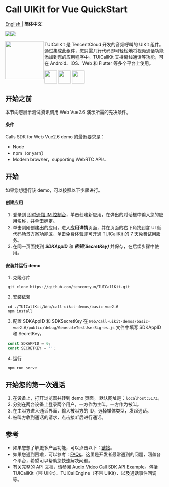 # Call UIKit for Vue QuickStart

<a href="https://github.com/tencentyun/TUICallKit/blob/main/Web/call-uikit-demos/basic-vue2.6/README.md"> English </a> | <b> 简体中文 </b> 

<img src="https://img.shields.io/badge/Platform-Vue2.6-orange.svg"><img src="https://img.shields.io/badge/Language-Typescript-orange.svg">

<img src="https://qcloudimg.tencent-cloud.cn/raw/ec034fc6e4cf42cae579d32f5ab434a1.png" align="left" width=120 height=120>TUICallKit 是 TencentCloud 开发的音频呼叫的 UIKit 组件。 通过集成此组件，您只需几行代码即可轻松地将视频通话功能添加到您的应用程序中。TUICallKit 支持离线通话等功能，可在 Android、iOS、Web 和 Flutter 等多个平台上使用。

<a href="https://apps.apple.com/cn/app/%E8%85%BE%E8%AE%AF%E4%BA%91%E8%A7%86%E7%AB%8B%E6%96%B9trtc/id1400663224"><img src="https://qcloudimg.tencent-cloud.cn/raw/afe9b8cc4c715346cf3d9feea8a65e33.svg" height=40></a> <a href="https://dldir1.qq.com/hudongzhibo/liteav/TRTCDemo.apk"><img src="https://qcloudimg.tencent-cloud.cn/raw/006d5ed3359640424955baa08dab7c7f.svg" height=40></a> <a href="https://rtcube.cloud.tencent.com/prerelease/internation/homepage/index.html#/detail?scene=callkit"><img src="https://qcloudimg.tencent-cloud.cn/raw/d326e70750f8bbad7245e229c5bd6d2b.svg" height=40></a>


## 开始之前

本节向您展示测试腾讯调用 Web Vue2.6 演示所需的先决条件。

#### 条件

Calls SDK for Web Vue2.6 demo 的最低要求是：

- Node
- npm（or yarn）
- Modern browser，supporting WebRTC APIs.


## 开始

如果您想运行该 demo，可以按照以下步骤进行。

#### 创建应用

1. 登录到 [即时通信 IM 控制台](https://console.cloud.tencent.com/im)，单击创建新应用，在弹出的对话框中输入您的应用名称，并单击确定。
2. 单击刚刚创建出的应用，进入**应用详情**页面，并在页面的右下角找到含 UI 低代码场景方案功能区，单击免费体验即可开通 TUICallKit 的 7 天免费试用服务。
3. 在同一页面找到 ***SDKAppID*** 和 ***密钥(SecretKey)*** 并保存，在后续步骤中使用。


#### 安装并运行 demo

1. 克隆仓库

  ```shell
   git clone https://github.com/tencentyun/TUICallKit.git
  ```

2. 安装依赖

  ```shell
   cd ./TUICallKit/Web/call-uikit-demos/basic-vue2.6
   npm install
  ```

3. 配置 SDKAppID 和 SDKSecretKey 在 `Web/call-uikit-demos/basic-vue2.6/public/debug/GenerateTestUserSig-es.js` 文件中填写 SDKAppID 和 SecretKey。
  ```javascript
   const SDKAPPID = 0;
   const SECRETKEY = '';
  ```

4. 运行
  ```shell
   npm run serve
  ```

## 开始您的第一次通话

1. 在设备上，打开浏览器并转到 demo 页面。 默认网址是：`localhost:5173`。
2. 分别在两台设备上登录两个用户，一方作为主叫，一方作为被叫。
3. 在主叫方进入通话界面，输入被叫方的 ID，选择媒体类型，发起通话。
4. 被叫方收到通话的请求，点击接听后进行通话。


## 参考

- 如果您想了解更多产品功能，可以点击以下：[链接](https://trtc.io/products)。
- 如果您遇到困难，可以参考：[FAQs](https://trtc.io/document/53565)。这里是开发者最常遇到的问题，涵盖各个平台，希望可以帮助您快速解决问题。
- 有关完整的 API 文档，请参阅 [Audio Video Call SDK API Example](https://trtc.io/document/51014)。包括 TUICallKit（带 UIKit）、TUICallEngine（不带 UIKit）、以及通话事件回调等。

